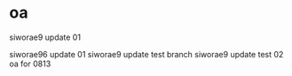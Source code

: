# oa
siworae9 update 01

siworae96 update 01
siworae9 update test branch
siworae9 update test 02
oa for 0813
